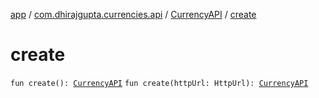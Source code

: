 [app](../../index.md) / [com.dhirajgupta.currencies.api](../index.md) / [CurrencyAPI](index.md) / [create](./create.md)

# create

`fun create(): `[`CurrencyAPI`](index.md)
`fun create(httpUrl: HttpUrl): `[`CurrencyAPI`](index.md)